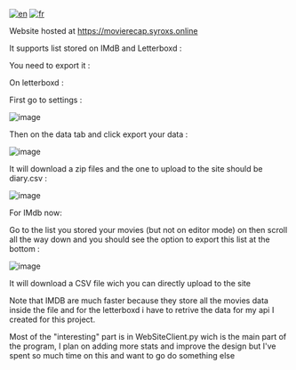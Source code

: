 [![en](https://img.shields.io/badge/lang-en-green.svg)](https://github.com/SyRoxS1/MovieRecap/blob/master/README.md)
[![fr](https://img.shields.io/badge/lang-fr-red.svg)](https://github.com/SyRoxS1/MovieRecap/blob/master/README.fr.md)

Website hosted at https://movierecap.syroxs.online

It supports list stored on IMdB and Letterboxd :

You need to export it :


On letterboxd :

First go to settings :

![image](https://github.com/SyRoxS1/MovieRecap/assets/114361806/db5d96a5-033d-4d92-bb04-57c988869aeb)



Then on the data tab and click export your data :

![image](https://github.com/SyRoxS1/MovieRecap/assets/114361806/e5576604-6735-4fe4-9cb4-824b8442d4db)

It will download a zip files and the one to upload to the site should be diary.csv :

![image](https://github.com/SyRoxS1/MovieRecap/assets/114361806/115ab216-af41-445a-b016-7e750987f759)



For IMdb now:

Go to the list you stored your movies (but not on editor mode) on then scroll all the way down and you should see the option to export this list at the bottom :

![image](https://github.com/SyRoxS1/MovieRecap/assets/114361806/27539e08-5f85-4ff0-87dc-de3474400d1c)

It will download a CSV file wich you can directly upload to the site


Note that IMDB are much faster because they store all the movies data inside the file and for the letterboxd i have to retrive the data for my api I created for this project.


Most of the "interesting" part is in WebSiteClient.py wich is the main part of the program, I plan on adding more stats and improve the design but I've spent so much time on this and want to go do something else
